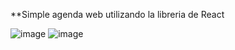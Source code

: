 **Simple agenda web utilizando la libreria de React

![image](https://user-images.githubusercontent.com/60454093/179644230-a0a81b30-a2cd-4b44-9fd9-54f17df15e6a.png)
![image](https://user-images.githubusercontent.com/60454093/179644241-dc74535b-917c-4d64-b503-f8ddb00418b0.png)


